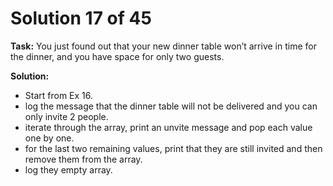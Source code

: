 # Solution 17 of 45

**Task:** You just found out that your new dinner table won’t arrive in time for the dinner, and you have space for only two guests.

**Solution:** 
- Start from Ex 16.
- log the message that the dinner table will not be delivered and you can only invite 2 people.
- iterate through the array, print an unvite message and pop each value one by one.
- for the last two remaining values, print that they are still invited and then remove them from the array.
- log they empty array.